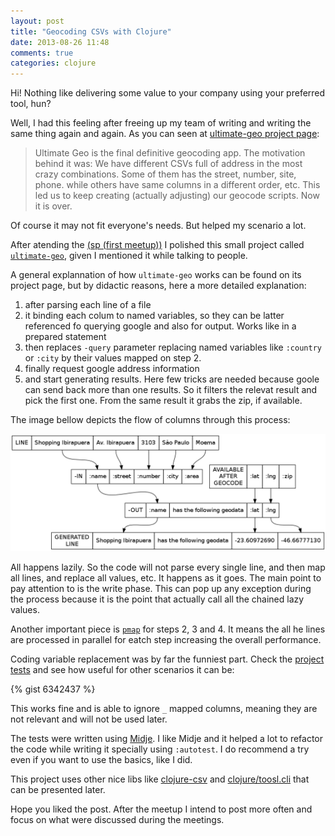```yaml
---
layout: post
title: "Geocoding CSVs with Clojure"
date: 2013-08-26 11:48
comments: true
categories: clojure
---
```


Hi! Nothing like delivering some value to your company using your preferred tool, hun?

Well, I had this feeling after freeing up my team of writing and writing the same thing again and again. As you can seen at [ultimate-geo project page](https://github.com/paulosuzart/ultimate-geo):



> Ultimate Geo is the final definitive geocoding app. The motivation behind it was: We have different CSVs full of address in the most crazy combinations. Some of them has the street, number, site, phone. while others have same columns in a different order, etc. This led us to keep creating (actually adjusting) our geocode scripts. Now it is over.

Of course it may not fit everyone's needs. But helped my scenario a lot.

After atending the [(sp (first meetup))](http://www.meetup.com/clj-sp/events/132201232/) I polished this small project called [`ultimate-geo`](https://github.com/paulosuzart/ultimate-geo), given I mentioned it while talking to people.

A general explannation of how `ultimate-geo` works can be found on its project page, but by didactic reasons, here a more detailed explanation:

   1. after parsing each line of a file
   1. it binding each colum to named variables, so they can be latter referenced fo querying google and also for output. Works like in a prepared statement
   1. then replaces `-query` parameter replacing named variables like `:country` or `:city` by their values mapped on step 2.
   1. finally request google address information
   1. and start generating results. Here few tricks are needed because goole can send back more than one results. So it filters the relevat result and pick the first one. From the same result it grabs the zip, if available.

The image bellow depicts the flow of columns through this process:

![ultimate-geo](http://github.com/paulosuzart/ultimate-geo/raw/master/ultimate.png)

All happens lazily. So the code will not parse every single line, and then map all lines, and replace all values, etc. It happens as it goes. The main point to pay attention to is the write phase. This can pop up any exception during the process because it is the point that actually call all the chained lazy values.

Another important piece is [`pmap`](http://clojuredocs.org/clojure_core/clojure.core/pmap) for steps 2, 3 and 4. It means the all he lines are processed in parallel for eatch step increasing the overall performance.

Coding variable replacement was by far the funniest part. Check the [project tests](https://github.com/paulosuzart/ultimate-geo/blob/master/test/geocoder/t_core.clj) and see how useful for other scenarios it can be:

{% gist 6342437 %}

This works fine and is able to ignore `_` mapped columns, meaning they are not relevant and will not be used later.

The tests were written using [Midje](https://github.com/marick/Midje). I like Midje and it helped a lot to refactor the code while writing it specially using `:autotest`. I do recommend a try even if you want to use the basics, like I did.

This project uses other nice libs like [clojure-csv](https://github.com/davidsantiago/clojure-csv) and [clojure/toosl.cli](https://github.com/clojure/tools.cli) that can be presented later.

Hope you liked the post. After the meetup I intend to post more often and focus on what were discussed during the meetings.


